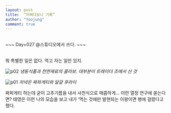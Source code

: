 ```yaml
---
layout: post
title:  “어쩌다보니 기록”
author: "Yoojung"
comment: true
---
```

<br>
~~~
Day+027 @스튜디오에서 쓰다.
~~~
<br>
<br>

뭐 특별한 일은 없다. 먹고 자는 일만 있지.

![p02]({{site.url}}/assets/2018-09-19-p02.JPG)
_냉동식품과 천연재료의 콜라보. 대부분이 트레이더 조에서 산 것_
<br>

![p01]({{site.url}}/assets/2018-09-19-p01.JPG)
_저녁은 짜파게티와 달걀 후라이_
<br>

짜파게티 하는데 굳이 고추기름을 내서 사천식으로 매콤하게... 이런 열정 연구에 쏟는다면? 태영은 이런 나의 모습을 보고 내가 ‘먹는 것에만 발현되는 이왕이면 병에 걸렸다고 했다.  

